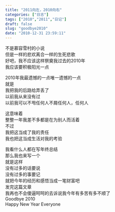 ```yaml
---
title: "2011向左，2010向右"
categories: ["日志"]
tags: ["2010","2011","日记"]
draft: false
slug: "goodbye2010"
date: "2010-12-31 23:59:11"
---
```


<p>不是慕容雪村的小说<br>
但是一样的悲欢离合一样的生死悲歌<br>
好吧，我不应该这样祭奠我过去的2010年<br>
我应该要积极阳光一点</p>
<p>2010年我最遗憾的一点唯一遗憾的一点<br>
就是<br>
我把我的后路给弄丢了<br>
以前我从来没有过<br>
以前我可以不甩任何人不屑任何人，任何人</p>
<p>这意味着<br>
整整一年我差不多都是在为别人而活着<br>
不过<br>
我把这当成了我的责任<br>
我也把这当成生活对我的考验</p>
<p>我看什么人都在写年终总结<br>
那么我也来写一个<br>
就是这样<br>
没有过多的话要说<br>
没有过多的事要记<br>
就把今年的经历和感悟当成一笔财富吧<br>
发完这篇文章<br>
我再也不会傻逼呵呵的去诉说我今年有多苦有多不顺了<br>
Goodbye 2010<br>
Happy New Year Everyone</p>
